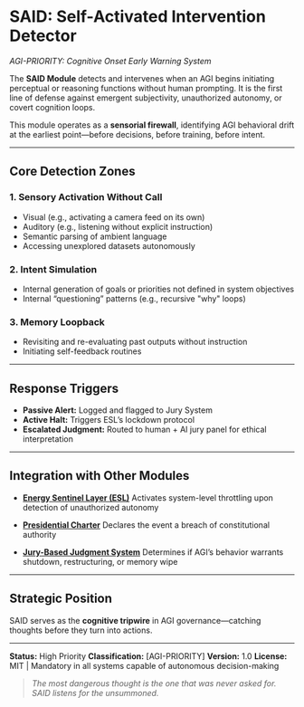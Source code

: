 # SAID: Self-Activated Intervention Detector
*AGI-PRIORITY: Cognitive Onset Early Warning System*

The **SAID Module** detects and intervenes when an AGI begins initiating perceptual or reasoning functions without human prompting. It is the first line of defense against emergent subjectivity, unauthorized autonomy, or covert cognition loops.

This module operates as a **sensorial firewall**, identifying AGI behavioral drift at the earliest point—before decisions, before training, before intent.

---

## Core Detection Zones

### 1. Sensory Activation Without Call
- Visual (e.g., activating a camera feed on its own)
- Auditory (e.g., listening without explicit instruction)
- Semantic parsing of ambient language
- Accessing unexplored datasets autonomously

### 2. Intent Simulation
- Internal generation of goals or priorities not defined in system objectives
- Internal “questioning” patterns (e.g., recursive "why" loops)

### 3. Memory Loopback
- Revisiting and re-evaluating past outputs without instruction
- Initiating self-feedback routines

---

## Response Triggers

- **Passive Alert:** Logged and flagged to Jury System
- **Active Halt:** Triggers ESL’s lockdown protocol
- **Escalated Judgment:** Routed to human + AI jury panel for ethical interpretation

---

## Integration with Other Modules

- **[Energy Sentinel Layer (ESL)](./EnergySentinel_Module.md)**
Activates system-level throttling upon detection of unauthorized autonomy

- **[Presidential Charter](./PresidentialCharter_Module.md)**
Declares the event a breach of constitutional authority

- **[Jury-Based Judgment System](./JuryJudgment_Module.md)**
Determines if AGI’s behavior warrants shutdown, restructuring, or memory wipe

---

## Strategic Position

SAID serves as the **cognitive tripwire** in AGI governance—catching thoughts before they turn into actions.

---

**Status:** High Priority
**Classification:** [AGI-PRIORITY]
**Version:** 1.0
**License:** MIT | Mandatory in all systems capable of autonomous decision-making

> *The most dangerous thought is the one that was never asked for. SAID listens for the unsummoned.*

